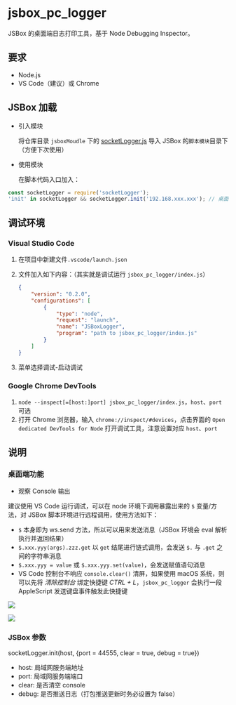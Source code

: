 # jsbox\_pc\_logger

JSBox 的桌面端日志打印工具，基于 Node Debugging Inspector。

## 要求

- Node.js
- VS Code（建议）或 Chrome

## JSBox 加载

- 引入模块

  将仓库目录 `jsboxMoudle` 下的 [socketLogger.js](https://raw.githubusercontent.com/jayqizone/jsbox_pc_debuger/master/jsboxModule/socketLogger.js) 导入 JSBox 的`脚本模块`目录下（方便下次使用）

- 使用模块

  在脚本代码入口加入：

```javascript
const socketLogger = require('socketLogger');
'init' in socketLogger && socketLogger.init('192.168.xxx.xxx'); // 桌面端IP地址，不能使用 localhost
```

## 调试环境

### Visual Studio Code

1. 在项目中新建文件`.vscode/launch.json`
2. 文件加入如下内容：（其实就是调试运行 `jsbox_pc_logger/index.js`）

	```json
	{
	    "version": "0.2.0",
	    "configurations": [
	        {
	            "type": "node",
	            "request": "launch",
	            "name": "JSBoxLogger",
	            "program": "path to jsbox_pc_logger/index.js"
	        }
	    ]
	}
	```

3. 菜单选择调试-启动调试

### Google Chrome DevTools

1. `node --inspect[=[host:]port] jsbox_pc_logger/index.js`，`host`、`port` 可选
2. 打开 Chrome 浏览器，输入 `chrome://inspect/#devices`，点击界面的 `Open dedicated DevTools for Node` 打开调试工具，注意设置对应 `host`、`port`

## 说明

### 桌面端功能

- 观察 Console 输出

建议使用 VS Code 运行调试，可以在 node 环境下调用暴露出来的 `$` 变量/方法，对 JSBox 脚本环境进行远程调用，使用方法如下：

- `$` 本身即为 ws.send 方法，所以可以用来发送消息（JSBox 环境会 eval 解析执行并返回结果）
- `$.xxx.yyy(args).zzz.get` 以 `get` 结尾进行链式调用，会发送 `$.` 与 `.get` 之间的字符串消息
- `$.xxx.yyy = value` 或 `$.xxx.yyy.set(value)`，会发送赋值语句消息
- VS Code 控制台不响应 `console.clear()` 清屏，如果使用 macOS 系统，则可以先将 _清除控制台_ 绑定快捷键 _CTRL + L_，`jsbox_pc_logger` 会执行一段 AppleScript 发送键盘事件触发此快捷键

![](https://raw.githubusercontent.com/jayqizone/jsbox_pc_debuger/master/image/get.jpg)

![](https://raw.githubusercontent.com/jayqizone/jsbox_pc_debuger/master/image/set.jpg)

### JSBox 参数

socketLogger.init(host, {port = 44555, clear = true, debug = true})

- host: 局域网服务端地址
- port: 局域网服务端端口
- clear: 是否清空 console
- debug: 是否推送日志（打包推送更新时务必设置为 false）
